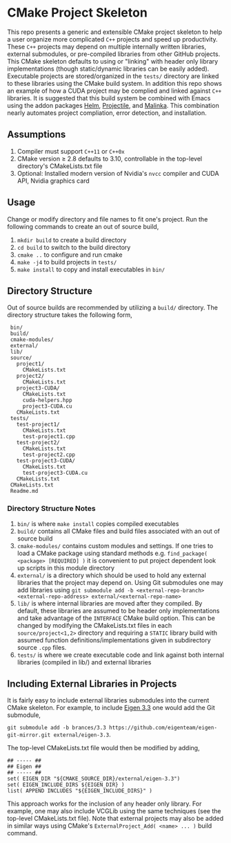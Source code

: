 # CMake Project Skeleton
This repo presents a generic and extensible CMake project skeleton to help a user organize more complicated `C++` projects and speed up productivity.  These `C++` projects may depend on multiple internally written libraries, external submodules, or pre-compiled libraries from other GitHub projects.  This CMake skeleton defaults to using or "linking" with header only library implementations (though static/dynamic libraries can be easily added).  Executable projects are stored/organized in the `tests/` directory are linked to these libraries using the CMake build system.  In addition this repo shows an example of how a CUDA project may be complied and linked against `C++` libraries.  It is suggested that this build system be combined with Emacs using the addon packages [Helm](https://github.com/emacs-helm/helm), [Projectile](https://github.com/bbatsov/projectile), and [Malinka](https://github.com/LefterisJP/malinka).  This combination nearly automates project compliation, error detection, and installation.

## Assumptions
1. Compiler must support `C++11` or `C++0x`
2. CMake version &#8805; 2.8 defaults to 3.10, controllable in the top-level directory's CMakeLists.txt file
3. Optional:  Installed modern version of Nvidia's `nvcc` compiler and CUDA API, Nvidia graphics card
## Usage
Change or modify directory and file names to fit one's project.  Run the following commands to create an out of source build,

1. `mkdir build` to create a build directory
2. `cd build` to switch to the build directory
3. `cmake ..` to configure and run cmake
4. `make -j4` to build projects in `tests/`
5. `make install` to copy and install executables in `bin/`

## Directory Structure
Out of source builds are recommended by utilizing a `build/` directory.  The directory structure takes the following form,
```
 bin/
 build/
 cmake-modules/
 external/
 lib/
 source/
   project1/
     CMakeLists.txt
   project2/
     CMakeLists.txt
   project3-CUDA/
     CMakeLists.txt
     cuda-helpers.hpp
     project3-CUDA.cu
   CMakeLists.txt
 tests/
   test-project1/
     CMakeLists.txt
     test-project1.cpp
   test-project2/
     CMakeLists.txt
     test-project2.cpp
   test-project3-CUDA/
     CMakeLists.txt
     test-project3-CUDA.cu
   CMakeLists.txt
 CMakeLists.txt
 Readme.md
```

### Directory Structure Notes
1. `bin/` is where `make install` copies compiled executables
2. `build/` contains all CMake files and build files associated with an out of source build
3. `cmake-modules/` contains custom modules and settings.  If one tries to load a CMake package using standard methods e.g. `find_package( <package> [REQUIRED] )` it is convenient to put project dependent look up scripts in this module directory
4. `external/` is a directory which should be used to hold any external libraries that the project may depend on.  Using Git submodules one may add libraries using `git submodule add -b <external-repo-branch> <external-repo-address> external/<external-repo-name>`
5. `lib/` is where internal libraries are moved after they compiled.  By default, these libraries are assumed to be header only implementations and take advantage of the `INTERFACE` CMake build option.  This can be changed by modifying the CMakeLists.txt files in each `source/project<1,2>` directory and requiring a `STATIC` library build with assumed function definitions/implementations given in subdirectory source `.cpp` files.
6. `tests/` is where we create executable code and link against both internal libraries (compiled in lib/) and external libraries

## Including External Libraries in Projects
It is fairly easy to include external libraries submodules into the current CMake skeleton.  For example, to include [Eigen 3.3](https://github.com/eigenteam/eigen-git-mirror/tree/branches/3.3) one would add the Git submodule,

`git submodule add -b brances/3.3 https://github.com/eigenteam/eigen-git-mirror.git external/eigen-3.3`.

The top-level CMakeLists.txt file would then be modified by adding,
```
## ----- ##
## Eigen ##
## ----- ##
set( EIGEN_DIR "${CMAKE_SOURCE_DIR}/external/eigen-3.3")
set( EIGEN_INCLUDE_DIRS ${EIGEN_DIR} )
list( APPEND INCLUDES "${EIGEN_INCLUDE_DIRS}" )
```
This approach works for the inclusion of any header only library.  For example, one may also include VCGLib using the same techniques (see the top-level CMakeLists.txt file).  Note that external projects may also be added in similar ways using CMake's `ExternalProject_Add( <name> ... )` build command.
